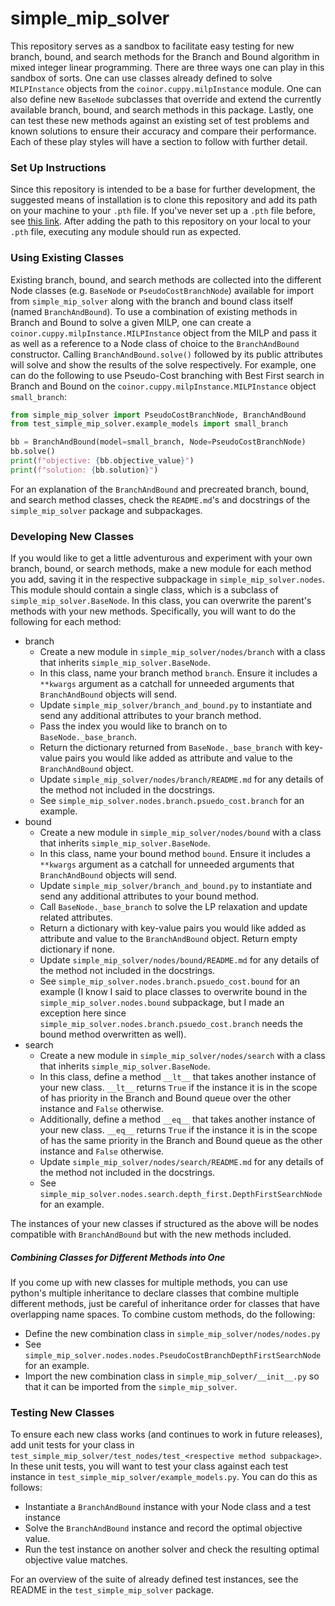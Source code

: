# simple_mip_solver

This repository serves as a sandbox to facilitate easy testing for new branch,
bound, and search methods for the Branch and Bound algorithm in mixed integer
linear programming. There are three ways one can play in this sandbox of sorts.
One can use classes already defined to solve `MILPInstance` objects from the
`coinor.cuppy.milpInstance` module. One can also define new `BaseNode` subclasses
that override and extend the currently available branch, bound, and search methods
in this package. Lastly, one can test these new methods against an existing
set of test problems and known solutions to ensure their accuracy and compare
their performance. Each of these play styles will have a section to follow with
further detail.

### Set Up Instructions
Since this repository is intended to be a base for further development, the
suggested means of installation is to clone this repository and add its path
on your machine to your `.pth` file. If you've never set up a `.pth` file before,
see [this link](https://medium.com/@arnaud.bertrand/modifying-python-s-search-path-with-pth-files-2a41a4143574).
After adding the path to this repository on your local to your `.pth` file,
executing any module should run as expected.

### Using Existing Classes
Existing branch, bound, and search methods are collected into the different Node
classes (e.g. `BaseNode` or `PseudoCostBranchNode`) available for import from
`simple_mip_solver` along with the branch and bound class itself (named
`BranchAndBound`). To use a combination of existing methods in Branch and Bound
to solve a given MILP, one can create a `coinor.cuppy.milpInstance.MILPInstance`
object from the MILP and pass it as well as a reference to a Node class of choice
to the `BranchAndBound` constructor. Calling `BranchAndBound.solve()` followed
by its public attributes will solve and show the results of the solve respectively.
For example, one can do the following to use Pseudo-Cost branching with Best First
search in Branch and Bound on the `coinor.cuppy.milpInstance.MILPInstance` object
`small_branch`:

```python
from simple_mip_solver import PseudoCostBranchNode, BranchAndBound
from test_simple_mip_solver.example_models import small_branch

bb = BranchAndBound(model=small_branch, Node=PseudoCostBranchNode)
bb.solve()
print(f"objective: {bb.objective_value}")
print(f"solution: {bb.solution}")
```

For an explanation of the `BranchAndBound` and precreated branch, bound, and search
method classes, check the `README.md`'s and docstrings of the `simple_mip_solver`
package and subpackages.

### Developing New Classes
If you would like to get a little adventurous and experiment with your own
branch, bound, or search methods, make a new module for each method you add,
saving it in the respective subpackage in `simple_mip_solver.nodes`. This module
should contain a single class, which is a subclass of `simple_mip_solver.BaseNode`.
In this class, you can overwrite the parent's methods with your new methods. 
Specifically, you will want to do the following for each method:

* branch 
    * Create a new module in `simple_mip_solver/nodes/branch` with a class that
      inherits `simple_mip_solver.BaseNode`.
    * In this class, name your branch method `branch`. Ensure it includes a `**kwargs` argument
      as a catchall for unneeded arguments that `BranchAndBound` objects will send.
    * Update `simple_mip_solver/branch_and_bound.py` to instantiate and send
      any additional attributes to your branch method.
    * Pass the index you would like to branch on to `BaseNode._base_branch`.
    * Return the dictionary returned from `BaseNode._base_branch` with key-value pairs
      you would like added as attribute and value to the `BranchAndBound` object.
    * Update `simple_mip_solver/nodes/branch/README.md` for any details of the
      method not included in the docstrings.
    * See `simple_mip_solver.nodes.branch.psuedo_cost.branch` for an example.
* bound
    * Create a new module in `simple_mip_solver/nodes/bound` with a class that
      inherits `simple_mip_solver.BaseNode`.
    * In this class, name your bound method `bound`. Ensure it includes a `**kwargs` argument
      as a catchall for unneeded arguments that `BranchAndBound` objects will send.
    * Update `simple_mip_solver/branch_and_bound.py` to instantiate and send 
      any additional attributes to your bound method.
    * Call `BaseNode._base_branch` to solve the LP relaxation and update related
      attributes.
    * Return a dictionary with key-value pairs you would like added as attribute
      and value to the `BranchAndBound` object. Return empty dictionary if none.
    * Update `simple_mip_solver/nodes/bound/README.md` for any details of the
      method not included in the docstrings.  
    * See `simple_mip_solver.nodes.branch.psuedo_cost.bound` for an example
      (I know I said to place classes to overwrite bound in the
      `simple_mip_solver.nodes.bound` subpackage, but I made an exception here
      since `simple_mip_solver.nodes.branch.psuedo_cost.branch` needs the bound
      method overwritten as well).  
* search
    * Create a new module in `simple_mip_solver/nodes/search` with a class that
      inherits `simple_mip_solver.BaseNode`.
    * In this class, define a method `__lt__` that takes another instance of your new class.
      `__lt__` returns `True` if the instance it is in the scope of has priority
      in the Branch and Bound queue over the other instance and `False` otherwise.
    * Additionally, define a method `__eq__` that takes another instance of your new class.
      `__eq__` returns `True` if the instance it is in the scope of has the same
      priority in the Branch and Bound queue as the other instance and `False` otherwise.
    * Update `simple_mip_solver/nodes/search/README.md` for any details of the
      method not included in the docstrings.  
    * See `simple_mip_solver.nodes.search.depth_first.DepthFirstSearchNode` for
      an example.
  
The instances of your new classes if structured as the above will be nodes
compatible with `BranchAndBound` but with the new methods included.

##### Combining Classes for Different Methods into One
If you come up with new classes for multiple methods, you can use python's
multiple inheritance to declare classes that combine multiple different methods,
just be careful of inheritance order for classes that have overlapping name spaces.
To combine custom methods, do the following:
* Define the new combination class in `simple_mip_solver/nodes/nodes.py`
* See `simple_mip_solver.nodes.nodes.PseudoCostBranchDepthFirstSearchNode` for an
  example.
* Import the new combination class in `simple_mip_solver/__init__.py` so
  that it can be imported from the `simple_mip_solver`.


### Testing New Classes 
To ensure each new class works (and continues to work in future releases), add
unit tests for your class in
`test_simple_mip_solver/test_nodes/test_<respective method subpackage>`. In these
unit tests, you will want to test your class against each test instance in
`test_simple_mip_solver/example_models.py`. You can do this as follows:
* Instantiate a `BranchAndBound` instance with your Node class and a test instance
* Solve the `BranchAndBound` instance and record the optimal objective value.
* Run the test instance on another solver and check the resulting optimal
  objective value matches.

For an overview of the suite of already defined test instances, see the README
in the `test_simple_mip_solver` package.
